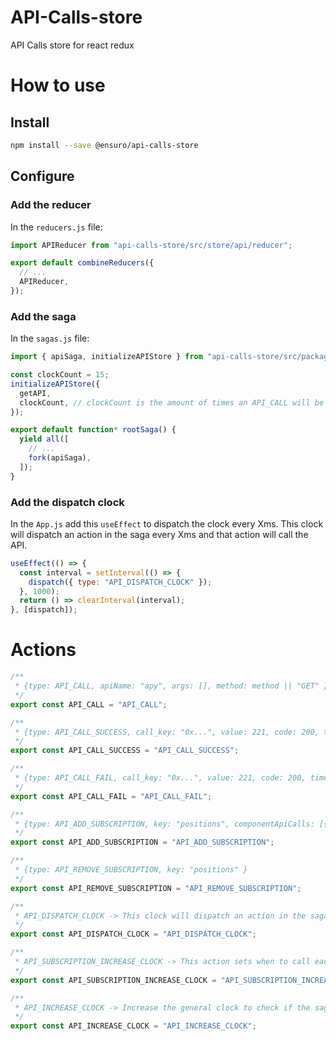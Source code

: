 # API-Calls-store

API Calls store for react redux

# How to use

## Install

```bash
npm install --save @ensuro/api-calls-store
```

## Configure

### Add the reducer

In the `reducers.js` file:

```js
import APIReducer from "api-calls-store/src/store/api/reducer";

export default combineReducers({
  // ...
  APIReducer,
});
```

### Add the saga

In the `sagas.js` file:

```js
import { apiSaga, initializeAPIStore } from "api-calls-store/src/package-index";

const clockCount = 15;
initializeAPIStore({
  getAPI,
  clockCount, // clockCount is the amount of times an API_CALL will be skipped - default is 10
});

export default function* rootSaga() {
  yield all([
    // ...
    fork(apiSaga),
  ]);
}
```

### Add the dispatch clock

In the `App.js` add this `useEffect` to dispatch the clock every Xms.
This clock will dispatch an action in the saga every Xms and that action will call the API.

```js
useEffect(() => {
  const interval = setInterval(() => {
    dispatch({ type: "API_DISPATCH_CLOCK" });
  }, 1000);
  return () => clearInterval(interval);
}, [dispatch]);
```

# Actions

```js
/**
 * {type: API_CALL, apiName: "apy", args: [], method: method || "GET" }
 */
export const API_CALL = "API_CALL";

/**
 * {type: API_CALL_SUCCESS, call_key: "0x...", value: 221, code: 200, timestamp: new Date().getTime() }
 */
export const API_CALL_SUCCESS = "API_CALL_SUCCESS";

/**
 * {type: API_CALL_FAIL, call_key: "0x...", value: 221, code: 200, timestamp: new Date().getTime() }
 */
export const API_CALL_FAIL = "API_CALL_FAIL";

/**
 * {type: API_ADD_SUBSCRIPTION, key: "positions", componentApiCalls: [{ apiName: "apy", args: [etkAddress] }] }
 */
export const API_ADD_SUBSCRIPTION = "API_ADD_SUBSCRIPTION";

/**
 * {type: API_REMOVE_SUBSCRIPTION, key: "positions" }
 */
export const API_REMOVE_SUBSCRIPTION = "API_REMOVE_SUBSCRIPTION";

/**
 * API_DISPATCH_CLOCK -> This clock will dispatch an action in the saga every Xms and that action will call the API.
 */
export const API_DISPATCH_CLOCK = "API_DISPATCH_CLOCK";

/**
 * API_SUBSCRIPTION_INCREASE_CLOCK -> This action sets when to call each subscription again
 */
export const API_SUBSCRIPTION_INCREASE_CLOCK = "API_SUBSCRIPTION_INCREASE_CLOCK";

/**
 * API_INCREASE_CLOCK -> Increase the general clock to check if the saga should call the API again
 */
export const API_INCREASE_CLOCK = "API_INCREASE_CLOCK";
```
